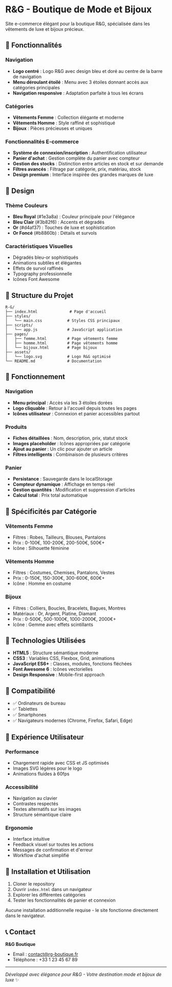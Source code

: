 # R&G - Boutique de Mode et Bijoux

Site e-commerce élégant pour la boutique R&G, spécialisée dans les vêtements de luxe et bijoux précieux.

## 🌟 Fonctionnalités

### Navigation
- **Logo centré** : Logo R&G avec design bleu et doré au centre de la barre de navigation
- **Menu déroulant étoilé** : Menu avec 3 étoiles donnant accès aux catégories principales
- **Navigation responsive** : Adaptation parfaite à tous les écrans

### Catégories
- **Vêtements Femme** : Collection élégante et moderne
- **Vêtements Homme** : Style raffiné et sophistiqué  
- **Bijoux** : Pièces précieuses et uniques

### Fonctionnalités E-commerce
- **Système de connexion/inscription** : Authentification utilisateur
- **Panier d'achat** : Gestion complète du panier avec compteur
- **Gestion des stocks** : Distinction entre articles en stock et sur demande
- **Filtres avancés** : Filtrage par catégorie, prix, matériau, stock
- **Design premium** : Interface inspirée des grandes marques de luxe

## 🎨 Design

### Thème Couleurs
- **Bleu Royal** (#1e3a8a) : Couleur principale pour l'élégance
- **Bleu Clair** (#3b82f6) : Accents et dégradés
- **Or** (#d4af37) : Touches de luxe et sophistication
- **Or Foncé** (#b8860b) : Détails et survols

### Caractéristiques Visuelles
- Dégradés bleu-or sophistiqués
- Animations subtiles et élégantes
- Effets de survol raffinés
- Typography professionnelle
- Icônes Font Awesome

## 📁 Structure du Projet

```
R-G/
├── index.html              # Page d'accueil
├── styles/
│   └── main.css           # Styles CSS principaux
├── scripts/
│   └── app.js             # JavaScript application
├── pages/
│   ├── femme.html         # Page vêtements femme
│   ├── homme.html         # Page vêtements homme
│   └── bijoux.html        # Page bijoux
├── assets/
│   └── logo.svg           # Logo R&G optimisé
└── README.md              # Documentation
```

## 🚀 Fonctionnement

### Navigation
- **Menu principal** : Accès via les 3 étoiles dorées
- **Logo cliquable** : Retour à l'accueil depuis toutes les pages
- **Icônes utilisateur** : Connexion et panier accessibles partout

### Produits
- **Fiches détaillées** : Nom, description, prix, statut stock
- **Images placeholder** : Icônes appropriées par catégorie
- **Ajout au panier** : Un clic pour ajouter un article
- **Filtres intelligents** : Combinaison de plusieurs critères

### Panier
- **Persistance** : Sauvegarde dans le localStorage
- **Compteur dynamique** : Affichage en temps réel
- **Gestion quantités** : Modification et suppression d'articles
- **Calcul total** : Prix total automatique

## 💎 Spécificités par Catégorie

### Vêtements Femme
- Filtres : Robes, Tailleurs, Blouses, Pantalons
- Prix : 0-100€, 100-200€, 200-500€, 500€+
- Icône : Silhouette féminine

### Vêtements Homme  
- Filtres : Costumes, Chemises, Pantalons, Vestes
- Prix : 0-150€, 150-300€, 300-600€, 600€+
- Icône : Homme en costume

### Bijoux
- Filtres : Colliers, Boucles, Bracelets, Bagues, Montres
- Matériaux : Or, Argent, Platine, Diamant
- Prix : 0-500€, 500-1000€, 1000-2000€, 2000€+
- Icône : Gemme avec effets scintillants

## 🔧 Technologies Utilisées

- **HTML5** : Structure sémantique moderne
- **CSS3** : Variables CSS, Flexbox, Grid, animations
- **JavaScript ES6+** : Classes, modules, fonctions fléchées
- **Font Awesome 6** : Icônes vectorielles
- **Design Responsive** : Mobile-first approach

## 📱 Compatibilité

- ✅ Ordinateurs de bureau
- ✅ Tablettes 
- ✅ Smartphones
- ✅ Navigateurs modernes (Chrome, Firefox, Safari, Edge)

## 🎯 Expérience Utilisateur

### Performance
- Chargement rapide avec CSS et JS optimisés
- Images SVG légères pour le logo
- Animations fluides à 60fps

### Accessibilité
- Navigation au clavier
- Contrastes respectés
- Textes alternatifs sur les images
- Structure sémantique claire

### Ergonomie
- Interface intuitive
- Feedback visuel sur toutes les actions
- Messages de confirmation et d'erreur
- Workflow d'achat simplifié

## 🚀 Installation et Utilisation

1. Cloner le repository
2. Ouvrir `index.html` dans un navigateur
3. Explorer les différentes catégories
4. Tester les fonctionnalités de panier et connexion

Aucune installation additionnelle requise - le site fonctionne directement dans le navigateur.

## 📞 Contact

**R&G Boutique**
- Email : contact@rg-boutique.fr
- Téléphone : +33 1 23 45 67 89

---

*Développé avec élégance pour R&G - Votre destination mode et bijoux de luxe* ✨